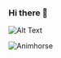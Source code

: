 ### Hi there 👋
![Alt Text](https://media.giphy.com/media/vFKqnCdLPNOKc/giphy.gif)

![Animhorse](https://user-images.githubusercontent.com/91019668/168986946-42c73c9d-4109-4549-a0a9-188123a4db2c.gif)

<!--
**Praveshchand7/Praveshchand7** is a ✨ _special_ ✨ repository because its `README.md` (this file) appears on your GitHub profile.

Here are some ideas to get you started:




- 🔭 I’m currently working on ...
- 🌱 I’m currently learning ...
- 👯 I’m looking to collaborate on ...
- 🤔 I’m looking for help with ...
- 💬 Ask me about ...
- 📫 How to reach me: ...
- 😄 Pronouns: ...
- ⚡ Fun fact: ...
-->
